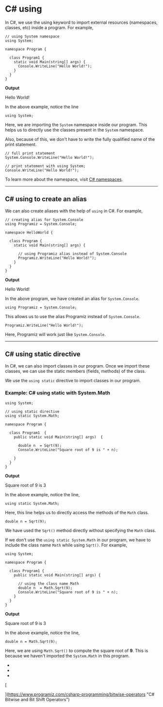 # C# using

In C#, we use the using keyword to import external resources (namespaces, classes, etc) inside a program. For example,

```
// using System namespace
using System;

namespace Program {

  class Program1 {
    static void Main(string[] args) {
      Console.WriteLine("Hello World!");   
    }
  }
}
```

**Output**

Hello World!

In the above example, notice the line

```
using System;
```

Here, we are importing the `System` namespace inside our program. This helps us to directly use the classes present in the `System` namespace.

Also, because of this, we don't have to write the fully qualified name of the print statement.

```
// full print statement
System.Console.WriteLine("Hello World!");

// print statement with using System;
Console.WriteLine("Hello World!");
```

To learn more about the namespace, visit [C# namespaces](https://www.programiz.com/csharp-programming/namespaces).

---

## C# using to create an alias

We can also create aliases with the help of `using` in C#. For example,

```
// creating alias for System.Console
using Programiz = System.Console;

namespace HelloWorld {

  class Program {
    static void Main(string[] args) {

      // using Programiz alias instead of System.Console
      Programiz.WriteLine("Hello World!");    
    }
  }
}
```

**Output**

Hello World!

In the above program, we have created an alias for `System.Console`.

```
using Programiz = System.Console;
```

This allows us to use the alias Programiz instead of `System.Console`.

```
Programiz.WriteLine("Hello World!");
```

Here, Programiz will work just like `System.Console`.

---

## C# using static directive

In C#, we can also import classes in our program. Once we import these classes, we can use the static members (fields, methods) of the class.

We use the `using static` directive to import classes in our program.

### Example: C# using static with System.Math

```
using System;

// using static directive
using static System.Math;

namespace Program {  

  class Program1  {  
    public static void Main(string[] args)  {  
       	 
      double n  = Sqrt(9);
      Console.WriteLine("Square root of 9 is " + n);  
      	 
    }  
  }  
}
```

**Output**

Square root of 9 is 3

In the above example, notice the line,

```
using static System.Math;
```

Here, this line helps us to directly access the methods of the `Math` class.

```
double n = Sqrt(9);
```

We have used the `Sqrt()` method directly without specifying the `Math` class.

If we don't use the `using static System.Math` in our program, we have to include the class name `Math` while using `Sqrt()`. For example,

```
using System; 
 
namespace Program {  

  class Program1 {  
    public static void Main(string[] args) {  

      // using the class name Math
      double n  = Math.Sqrt(9);
      Console.WriteLine("Square root of 9 is " + n);  
    }  
  }  
} 
```

**Output**

Square root of 9 is 3

In the above example, notice the line,

```
double n = Math.Sqrt(9);
```

Here, we are using `Math.Sqrt()` to compute the square root of **9**. This is because we haven't imported the `System.Math` in this program.

- [](https://www.programiz.com/csharp-programming/using#introduction)
- [](https://www.programiz.com/csharp-programming/using#using-alias)
- [](https://www.programiz.com/csharp-programming/using#using-static)

[

  


](https://www.programiz.com/csharp-programming/bitwise-operators "C# Bitwise and Bit Shift Operators")